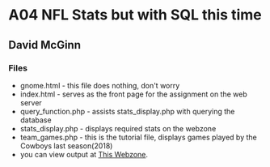 # A04 NFL Stats but with SQL this time
## David McGinn

### Files
  * gnome.html - this file does nothing, don't worry
  * index.html - serves as the front page for the assignment on the web server
  * query_function.php - assists stats_display.php with querying the database
  * stats_display.php - displays required stats on the webzone
  * team_games.php - this is the tutorial file, displays games played by the Cowboys last season(2018)
  * you can view output at [This Webzone](http://cs2.mwsu.edu/~dmcginn/software_tools/stats_display.php "This Webzone").
